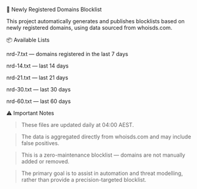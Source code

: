 🧾 Newly Registered Domains Blocklist

This project automatically generates and publishes blocklists based on newly registered domains, using data sourced from whoisds.com.


📦 Available Lists

nrd-7.txt — domains registered in the last 7 days

nrd-14.txt — last 14 days

nrd-21.txt — last 21 days

nrd-30.txt — last 30 days

nrd-60.txt — last 60 days



⚠️ Important Notes

> These files are updated daily at 04:00 AEST.

> The data is aggregated directly from whoisds.com and may include false positives.

> This is a zero-maintenance blocklist — domains are not manually added or removed.

> The primary goal is to assist in automation and threat modelling, rather than provide a precision-targeted blocklist.
